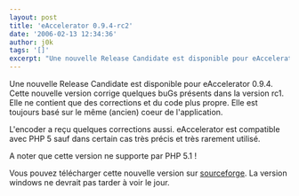 ```yaml
---
layout: post
title: 'eAccelerator 0.9.4-rc2'
date: '2006-02-13 12:34:36'
author: j0k
tags: '[]'
excerpt: "Une nouvelle Release Candidate est disponible pour eAccelerator 0.9.4.   Cette nouvelle version corrige quelques buGs présents dans la version rc1. Elle ne contient que des corrections et du code plus propre. Elle est toujours basé sur le même (ancien) coeur de l'application.  \n  \nL'encoder a reçu quelques corrections aussi. eAccelerator est compatible      …"
---
```


Une nouvelle Release Candidate est disponible pour eAccelerator 0.9.4.   Cette nouvelle version corrige quelques buGs présents dans la version rc1. Elle ne contient que des corrections et du code plus propre. Elle est toujours basé sur le même (ancien) coeur de l'application.

L'encoder a reçu quelques corrections aussi. eAccelerator est compatible avec PHP 5 sauf dans certain cas très précis et très rarement utilisé.

A noter que cette version ne supporte par PHP 5.1 !

Vous pouvez télécharger cette nouvelle version sur [sourceforge](https://sourceforge.net/project/showfiles.php?group_id=122249). La version windows ne devrait pas tarder à voir le jour.
